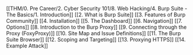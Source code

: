[[THM/0. Pre Career/2. Cyber Security 101/8. Web Hacking/4. Burp Suite - The Basics/1. Introduction]]
[[2. What is Burp Suite]]
[[3. Features of Burp Community]]
[[4. Installation]]
[[5. The Dashboard]]
[[6. Navigation]]
[[7. Options]]
[[8. Introduction to the Burp Proxy]]
[[9. Connecting through the Proxy (FoxyProxy)]]
[[10. Site Map and Issue Definitions]]
[[11. The Burp Suite Browser]]
[[12. Scoping and Targeting]]
[[13. Proxying HTTPS]]
[[14. Example Attack]]
